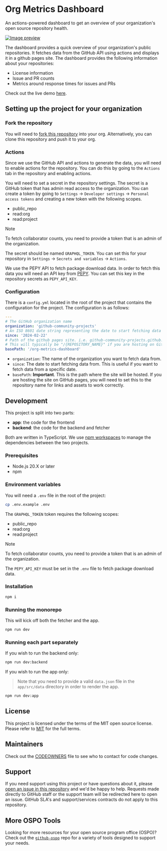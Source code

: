 # Org Metrics Dashboard

An actions-powered dashboard to get an overview of your organization's open source repository health.

[![Image preview](./assets/preview.png)](https://github-community-projects.github.io/org-metrics-dashboard)

The dashboard provides a quick overview of your organization's public repositories. It fetches data from the GitHub API using actions and displays it in a github pages site. The dashboard provides the following information about your repositories:

- License information
- Issue and PR counts
- Metrics around response times for issues and PRs

Check out the live demo [here](https://github-community-projects.github.io/org-metrics-dashboard).

## Setting up the project for your organization

### Fork the repository

You will need to [fork this repository](https://github.com/github-community-projects/org-metrics-dashboard/fork) into your org. Alternatively, you can clone this repository and push it to your org.

### Actions

Since we use the GitHub API and actions to generate the data, you will need to enable actions for the repository. You can do this by going to the `Actions` tab in the repository and enabling actions.

You will need to set a secret in the repository settings. The secret is a GitHub token that has admin read access to the organization. You can create a token by going to `Settings` -> `Developer settings` -> `Personal access tokens` and creating a new token with the following scopes.

- public_repo
- read:org
- read:project

> [!NOTE]
> To fetch collaborator counts, you need to provide a token that is an admin of the organization.

The secret should be named `GRAPHQL_TOKEN`. You can set this for your repository in `Settings` -> `Secrets and variables` -> `Actions`.

We use the PEPY API to fetch package download data. In order to fetch this data you will need an API key from [PEPY](https://www.pepy.tech/pepy-api). 
You can set this key in the repository secrets as `PEPY_API_KEY`.

### Configuration

There is a `config.yml` located in the root of the project that contains the configuration for the project. The configuration is as follows:

```yaml
---
# The GitHub organization name
organization: 'github-community-projects'
# An ISO 8601 date string representing the date to start fetching data from
since: '2024-02-22'
# Path of the github pages site. i.e. github-community-projects.github.io/org-metrics-dashboard
# This will typically be "/{REPOSITORY_NAME}" if you are hosting on GitHub pages
basePath: '/org-metrics-dashboard'
```

- `organization`: The name of the organization you want to fetch data from.
- `since`: The date to start fetching data from. This is useful if you want to fetch data from a specific date.
- `basePath`: **Important**. This is the path where the site will be hosted. If you are hosting the site on GitHub pages, you will need to set this to the repository name for links and assets to work correctly.

## Development

This project is split into two parts:

- **app**: the code for the frontend
- **backend**: the code for the backend and fetcher

Both are written in TypeScript. We use [npm workspaces](https://docs.npmjs.com/cli/v8/using-npm/workspaces) to manage the dependencies between the two projects.

### Prerequisites

- Node.js 20.X or later
- npm

### Environment variables

You will need a `.env` file in the root of the project:

```sh
cp .env.example .env
```

The `GRAPHQL_TOKEN` token requires the following scopes:

- public_repo
- read:org
- read:project

> [!NOTE]
> To fetch collaborator counts, you need to provide a token that is an admin of the organization.

The `PEPY_API_KEY` must be set in the `.env` file to fetch package download data.

### Installation

```sh
npm i
```

### Running the monorepo

This will kick off both the fetcher and the app.

```sh
npm run dev
```

### Running each part separately

If you wish to run the backend only:

```sh
npm run dev:backend
```

If you wish to run the app only:

> Note that you need to provide a valid `data.json` file in the `app/src/data` directory in order to render the app.

```sh
npm run dev:app
```

## License

This project is licensed under the terms of the MIT open source license. Please refer to [MIT](./LICENSE.md) for the full terms.

## Maintainers

Check out the [CODEOWNERS](./CODEOWNERS) file to see who to contact for code changes.

## Support

If you need support using this project or have questions about it, please [open an issue in this repository](https://github.com/github-community-projects/org-metrics-dashboard/issues/new) and we'd be happy to help. Requests made directly to GitHub staff or the support team will be redirected here to open an issue. GitHub SLA's and support/services contracts do not apply to this repository.

## More OSPO Tools

Looking for more resources for your open source program office (OSPO)? Check out the [`github-ospo`](https://github.com/github/github-ospo) repo for a variety of tools designed to support your needs.
